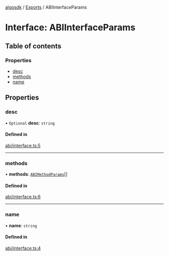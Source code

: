 [algosdk](../README.md) / [Exports](../modules.md) / ABIInterfaceParams

# Interface: ABIInterfaceParams

## Table of contents

### Properties

- [desc](ABIInterfaceParams.md#desc)
- [methods](ABIInterfaceParams.md#methods)
- [name](ABIInterfaceParams.md#name)

## Properties

### desc

• `Optional` **desc**: `string`

#### Defined in

[abi/interface.ts:5](https://github.com/algorand/js-algorand-sdk/blob/13a5d73/src/abi/interface.ts#L5)

___

### methods

• **methods**: [`ABIMethodParams`](ABIMethodParams.md)[]

#### Defined in

[abi/interface.ts:6](https://github.com/algorand/js-algorand-sdk/blob/13a5d73/src/abi/interface.ts#L6)

___

### name

• **name**: `string`

#### Defined in

[abi/interface.ts:4](https://github.com/algorand/js-algorand-sdk/blob/13a5d73/src/abi/interface.ts#L4)
